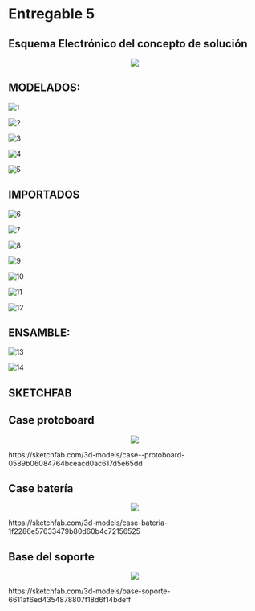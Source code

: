 # Entregable 5

## Esquema Electrónico del concepto de solución

<p align="center">
<img src="https://github.com/user-attachments/assets/64ee7d14-4a9c-496d-8430-d08b48fc51d9"/>
</p>

## MODELADOS:

![1](https://github.com/user-attachments/assets/b6276276-a17e-4cda-b2e5-61bf95a07f5c)

![2](https://github.com/user-attachments/assets/ff898c6c-9151-45e0-9167-a1e18bba621b)

![3](https://github.com/user-attachments/assets/c7366f54-c1d1-4b1a-98c8-230941969e62)

![4](https://github.com/user-attachments/assets/4cabb464-4fca-43b8-9dc9-a0fa26a26652)

![5](https://github.com/user-attachments/assets/3a77e129-55c8-42a8-9c6d-d81068622080)

## IMPORTADOS

![6](https://github.com/user-attachments/assets/9800b096-b758-48df-beab-79c985e45848)

![7](https://github.com/user-attachments/assets/da67ee8c-0ff9-4ba1-b4ca-e580b38bfc7d)

![8](https://github.com/user-attachments/assets/f13a8a59-bb24-4a19-a03d-7f1aa9344732)

![9](https://github.com/user-attachments/assets/b6d1f740-a2d4-4316-aee7-942acb57824e)

![10](https://github.com/user-attachments/assets/263dc893-f7ad-4879-a482-fe8af3416bef)

![11](https://github.com/user-attachments/assets/ea26fb30-7b0b-4b35-a882-6840aecd0e1d)

![12](https://github.com/user-attachments/assets/b1fe72e4-7acc-4717-9cef-6b9211af383a)

## ENSAMBLE:

![13](https://github.com/user-attachments/assets/ef36df21-7d42-44dc-8958-eb47223b7938)

![14](https://github.com/user-attachments/assets/4e22866e-03ad-4246-aa05-8740ee750272)

## SKETCHFAB

## Case protoboard
<p align="center">
<img src="https://i.postimg.cc/gJ48y9FQ/uwqhdw.jpg"/>
</p>
https://sketchfab.com/3d-models/case--protoboard-0589b06084764bceacd0ac617d5e65dd

## Case batería
<p align="center">
<img src="https://i.postimg.cc/FHgtVGz3/enhjf.jpg"/>
</p>
https://sketchfab.com/3d-models/case-bateria-1f2286e57633479b80d60b4c72156525

## Base del soporte
<p align="center">
<img src="https://i.postimg.cc/Bvm5cbz5/basebase.jpg"/>
</p>
https://sketchfab.com/3d-models/base-soporte-6611af6ed4354878807f18d6f14bdeff
